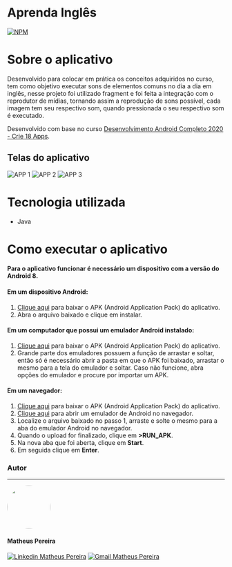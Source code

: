 # Aprenda Inglês
[![NPM](https://img.shields.io/npm/l/react)](https://github.com/MatheusFilipe21/aprenda-ingles-android/blob/master/LICENSE)

# Sobre o aplicativo
Desenvolvido para colocar em prática os conceitos adquiridos no curso, tem como objetivo executar sons de elementos comuns no dia a dia em inglês, nesse projeto foi utilizado fragment e foi feita a integração com o reprodutor de mídias, tornando assim a reprodução de sons possível, cada imagem tem seu respectivo som, quando pressionada o seu respectivo som é executado.

Desenvolvido com base no curso [Desenvolvimento Android Completo 2020 - Crie 18 Apps](https://www.udemy.com/course/curso-de-desenvolvimento-android-oreo "Desenvolvimento Android Completo 2020 - Crie 18 Apps").

## Telas do aplicativo
![APP 1](https://user-images.githubusercontent.com/57512945/107065826-f90f3200-67bb-11eb-8a75-3f9db0b79c43.png) ![APP 2](https://user-images.githubusercontent.com/57512945/107065828-f90f3200-67bb-11eb-9b40-b7c1a58b73b9.png) ![APP 3](https://user-images.githubusercontent.com/57512945/107065822-f8769b80-67bb-11eb-83d1-7dffa8226007.png)

# Tecnologia utilizada

- Java

# Como executar o aplicativo

#### **Para o aplicativo funcionar é necessário um dispositivo com a versão do Android 8.**

#### Em um dispositivo Android:

1. <a href="https://drive.google.com/u/0/uc?id=1bEnxcZjBnwmxEagmI9BRgcCoa2QZ-qy5&export=download" target="_blank" title="Download APK">Clique aqui</a> para baixar o APK (Android Application Pack) do aplicativo.
2.  Abra o arquivo baixado e clique em instalar.

#### Em um computador que possui um emulador Android instalado:

1. <a href="https://drive.google.com/u/0/uc?id=1bEnxcZjBnwmxEagmI9BRgcCoa2QZ-qy5&export=download" target="_blank" title="Download APK">Clique aqui</a> para baixar o APK (Android Application Pack) do aplicativo.
2.  Grande parte dos emuladores possuem a função de arrastar e soltar, então só é necessário abrir a pasta em que o APK foi baixado,  arrastar o mesmo para a tela do emulador e soltar.
Caso não funcione, abra opções do emulador e procure por importar um APK.

#### Em um navegador:

1. <a href="https://drive.google.com/u/0/uc?id=1bEnxcZjBnwmxEagmI9BRgcCoa2QZ-qy5&export=download" target="_blank" title="Download APK">Clique aqui</a> para baixar o APK (Android Application Pack) do aplicativo.
2. <a href="https://www.apkonline.net/appdirect/filemanager.html" target="_blank" title="Emulador Android no navegador">Clique aqui</a> para abrir um emulador de Android no navegador.
3. Localize o arquivo baixado no passo 1, arraste e solte o mesmo para a aba do emulador Android no navegador.
4. Quando o upload for finalizado, clique em **>RUN_APK**.
5. Na nova aba que foi aberta, clique em **Start**.
6. Em seguida clique em **Enter**.

### Autor
---

 <img style="border-radius: 50%;" src="https://avatars3.githubusercontent.com/u/57512945?s=400&u=59280288c5d415b3aedca01cbb06db3c600740a8&v=4" width="100px;" alt=""/>

#### Matheus Pereira

<a href="https://www.linkedin.com/in/matheusfilipe21" target="_blank" title="Linkedin Matheus Pereira"><img src="https://img.shields.io/badge/-Matheus Pereira-blue?style=flat-square&logo=Linkedin&logoColor=white&link=https://www.linkedin.com/in/matheusfilipe21" alt="Linkedin Matheus Pereira"/></a> [![Gmail Matheus Pereira](https://img.shields.io/badge/-matheusfilipe1999@gmail.com-c14438?style=flat-square&logo=Gmail&logoColor=white&link=mailto:matheusfilipe1999@gmail.com)](mailto:matheusfilipe1999@gmail.com "Gmail Matheus Pereira")
